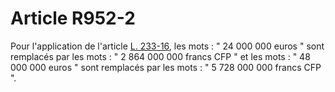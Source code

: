 # Article R952-2

<p>Pour l'application de l'article <a href='/code-de-commerce/partie-legislative/livre-ii-des-societes-commerciales-et-des-groupements-dinteret-economique/titre-iii-dispositions-communes-aux-diverses-societes-commerciales/chapitre-iii-des-filiales-des-participations-et-des-societes-controlees/section-3-des-comptes-consolides/l233-16.md'>L. 233-16</a>, les mots : " 24 000 000 euros " sont remplacés par les mots : " 2 864 000 000 francs CFP " et les mots : " 48 000 000 euros " sont remplacés par les mots : " 5 728 000 000 francs CFP ".</p>